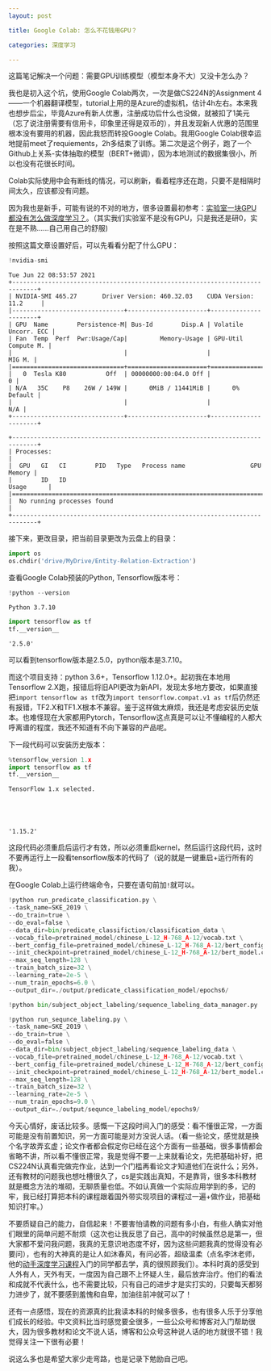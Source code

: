 ```yaml
---
layout: post

title: Google Colab: 怎么不花钱用GPU？

categories: 深度学习

---
```


这篇笔记解决一个问题：需要GPU训练模型（模型本身不大）又没卡怎么办？

我也是初入这个坑，使用Google Colab两次，一次是做CS224N的Assignment 4——一个机器翻译模型，tutorial上用的是Azure的虚拟机，估计4h左右。本来我也想步后尘，毕竟Azure有新人优惠，注册成功后什么也没做，就被扣了1美元（忘了说注册需要有信用卡，印象里还得是双币的），并且发现新人优惠的范围里根本没有要用的机器，因此我怒而转投Google Colab。我用Google Colab很幸运地提前meet了requiements，2h多结束了训练。第二次是这个例子，跑了一个Github上关系-实体抽取的模型（BERT+微调），因为本地测试的数据集很小，所以也没有花很长时间。

Colab实际使用中会有断线的情况，可以刷新，看着程序还在跑，只要不是相隔时间太久，应该都没有问题。

因为我也是新手，可能有说的不对的地方，很多设置最初参考：[实验室一块GPU都没有怎么做深度学习？](https://www.zhihu.com/question/299434830/answer/1329278982)。（其实我们实验室不是没有GPU，只是我还是研0，实在是不熟......自己用自己的舒服)

按照这篇文章设置好后，可以先看看分配了什么GPU：


```python
!nvidia-smi
```

    Tue Jun 22 08:53:57 2021       
    +-----------------------------------------------------------------------------+
    | NVIDIA-SMI 465.27       Driver Version: 460.32.03    CUDA Version: 11.2     |
    |-------------------------------+----------------------+----------------------+
    | GPU  Name        Persistence-M| Bus-Id        Disp.A | Volatile Uncorr. ECC |
    | Fan  Temp  Perf  Pwr:Usage/Cap|         Memory-Usage | GPU-Util  Compute M. |
    |                               |                      |               MIG M. |
    |===============================+======================+======================|
    |   0  Tesla K80           Off  | 00000000:00:04.0 Off |                    0 |
    | N/A   35C    P8    26W / 149W |      0MiB / 11441MiB |      0%      Default |
    |                               |                      |                  N/A |
    +-------------------------------+----------------------+----------------------+
                                                                                   
    +-----------------------------------------------------------------------------+
    | Processes:                                                                  |
    |  GPU   GI   CI        PID   Type   Process name                  GPU Memory |
    |        ID   ID                                                   Usage      |
    |=============================================================================|
    |  No running processes found                                                 |
    +-----------------------------------------------------------------------------+


接下来，更改目录，把当前目录更改为云盘上的目录：


```python
import os
os.chdir('drive/MyDrive/Entity-Relation-Extraction')
```

查看Google Colab预装的Python, Tensorflow版本号：


```python
!python --version
```

    Python 3.7.10



```python
import tensorflow as tf
tf.__version__
```




    '2.5.0'



可以看到tensorflow版本是2.5.0，python版本是3.7.10。

而这个项目支持：python 3.6+，Tensorflow 1.12.0+。起初我在本地用Tensorflow 2.X跑，报错后将旧API更改为新API，发现太多地方要改，如果直接把```import tensorflow as tf```改为```import tensorflow.compat.v1 as tf```后仍然还有报错，TF2.X和TF1.X根本不兼容。鉴于这样做太麻烦，我还是考虑安装历史版本。也难怪现在大家都用Pytorch，Tensorflow这点真是可以让不懂编程的人都大呼离谱的程度，我还不知道有不向下兼容的产品呢。

下一段代码可以安装历史版本：


```python
%tensorflow_version 1.x
import tensorflow as tf
tf.__version__
```

    TensorFlow 1.x selected.





    '1.15.2'



这段代码必须重启后运行才有效，所以必须重启kernel，然后运行这段代码，这时不要再运行上一段看tensorflow版本的代码了（说的就是一键重启+运行所有的我）。

在Google Colab上运行终端命令，只要在语句前加```!```就可以。


```python
!python run_predicate_classification.py \
--task_name=SKE_2019 \
--do_train=true \
--do_eval=false \
--data_dir=bin/predicate_classifiction/classification_data \
--vocab_file=pretrained_model/chinese_L-12_H-768_A-12/vocab.txt \
--bert_config_file=pretrained_model/chinese_L-12_H-768_A-12/bert_config.json \
--init_checkpoint=pretrained_model/chinese_L-12_H-768_A-12/bert_model.ckpt \
--max_seq_length=128 \
--train_batch_size=32 \
--learning_rate=2e-5 \
--num_train_epochs=6.0 \
--output_dir=./output/predicate_classification_model/epochs6/
```


```python
!python bin/subject_object_labeling/sequence_labeling_data_manager.py
```


```python
!python run_sequnce_labeling.py \
--task_name=SKE_2019 \
--do_train=true \
--do_eval=false \
--data_dir=bin/subject_object_labeling/sequence_labeling_data \
--vocab_file=pretrained_model/chinese_L-12_H-768_A-12/vocab.txt \
--bert_config_file=pretrained_model/chinese_L-12_H-768_A-12/bert_config.json \
--init_checkpoint=pretrained_model/chinese_L-12_H-768_A-12/bert_model.ckpt \
--max_seq_length=128 \
--train_batch_size=32 \
--learning_rate=2e-5 \
--num_train_epochs=9.0 \
--output_dir=./output/sequnce_labeling_model/epochs9/
```

今天心情好，废话比较多。感慨一下这段时间入门的感受：看不懂很正常，一方面可能是没有前置知识，另一方面可能是对方没说人话。（看一些论文，感觉就是换个名字故弄玄虚；论文作者都会假定你已经在这个方面有一些基础，很多事情都会省略不讲，所以看不懂很正常，我是觉得不要一上来就看论文，先把基础补好，把CS224N认真看完做完作业，达到一个门槛再看论文才知道他们在说什么；另外，还有教材的问题我也想吐槽很久了，cs是实践出真知，不是靠背，很多本科教材就是概念方法的堆砌，无聊质量也低。不如认真做一个实际应用学到的多，记的牢，我已经打算把本科的课程跟着国外带实现项目的课程过一遍+做作业，把基础知识打牢。）

不要质疑自己的能力，自信起来！不要害怕请教的问题有多小白，有些人确实对他们眼里的简单问题不耐烦（这次也让我反思了自己，高中的时候虽然总是第一，但大家都不爱问我问题，我真的无意识地态度不好，因为这些问题我真的觉得没有必要问），也有的大神真的是让人如沐春风，有问必答，超级温柔（点名李沐老师，他的[动手深度学习课程](https://courses.d2l.ai/zh-v2/)入门的同学都去学，真的很照顾我们）。本科时真的感受到人外有人，天外有天，一度因为自己跟不上怀疑人生，最后放弃治疗。他们的看法和成就不代表什么，也不需要比较，只有自己的进步才是实打实的，只要每天都努力进步了，就不要感到羞愧和自卑，加油往前冲就可以了！

还有一点感悟，现在的资源真的比我读本科的时候多很多，也有很多人乐于分享他们成长的经验。中文资料比当时感觉要全很多，一些公众号和博客对入门帮助很大，因为很多教材和论文不说人话，博客和公众号这种说人话的地方就很不错！我觉得关注一下很有必要！

说这么多也是希望大家少走弯路，也是记录下勉励自己吧。
